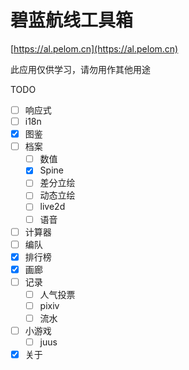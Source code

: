# 碧蓝航线工具箱

[https://al.pelom.cn](https://al.pelom.cn)

此应用仅供学习，请勿用作其他用途

TODO

- [ ] 响应式
- [ ] i18n
- [x] 图鉴
- [ ] 档案
  - [ ] 数值
  - [x] Spine
  - [ ] 差分立绘
  - [ ] 动态立绘
  - [ ] live2d
  - [ ] 语音
- [ ] 计算器
- [ ] 编队
- [x] 排行榜
- [x] 画廊
- [ ] 记录
  - [ ] 人气投票
  - [ ] pixiv
  - [ ] 流水
- [ ] 小游戏
  - [ ] juus
- [x] 关于